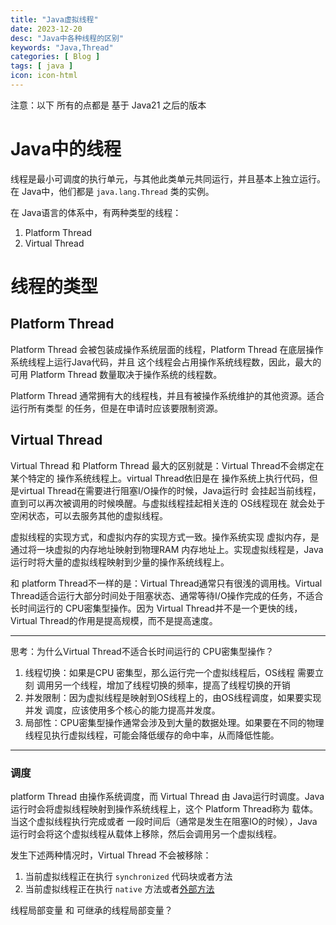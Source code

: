 ```yaml
---
title: "Java虚拟线程"
date: 2023-12-20
desc: "Java中各种线程的区别"
keywords: "Java,Thread"
categories: [ Blog ]
tags: [ java ]
icon: icon-html
---
```


<aside>
注意：以下 所有的点都是 基于 Java21 之后的版本
</aside>

# Java中的线程

线程是最小可调度的执行单元，与其他此类单元共同运行，并且基本上独立运行。在
Java中，他们都是 `java.lang.Thread` 类的实例。

在 Java语言的体系中，有两种类型的线程：

1. Platform Thread
2. Virtual Thread

# 线程的类型

## Platform Thread

Platform Thread 会被包装成操作系统层面的线程，Platform Thread 在底层操作系统线程上运行Java代码，并且
这个线程会占用操作系统线程数，因此，最大的可用 Platform Thread 数量取决于操作系统的线程数。

Platform Thread 通常拥有大的线程栈，并且有被操作系统维护的其他资源。适合 运行所有类型
的任务，但是在申请时应该要限制资源。

## Virtual Thread

Virtual Thread 和 Platform Thread 最大的区别就是：Virtual Thread不会绑定在某个特定的 操作系统线程上。virtual
Thread依旧是在 操作系统上执行代码，但是virtual Thread在需要进行阻塞I/O操作的时候，Java运行时
会挂起当前线程，直到可以再次被调用的时候唤醒。与虚拟线程挂起相关连的 OS线程现在 就会处于空闲状态，可以去服务其他的虚拟线程。

虚拟线程的实现方式，和虚拟内存的实现方式一致。操作系统实现 虚拟内存，是通过将一块虚拟的内存地址映射到物理RAM
内存地址上。实现虚拟线程是，Java运行时将大量的虚拟线程映射到少量的操作系统线程上。

和 platform Thread不一样的是：Virtual Thread通常只有很浅的调用栈。Virtual
Thread适合运行大部分时间处于阻塞状态、通常等待I/O操作完成的任务，不适合长时间运行的 CPU密集型操作。因为
Virtual Thread并不是一个更快的线，Virtual Thread的作用是提高规模，而不是提高速度。

***
思考：为什么Virtual Thread不适合长时间运行的 CPU密集型操作？

1. 线程切换：如果是CPU 密集型，那么运行完一个虚拟线程后，OS线程 需要立刻 调用另一个线程，增加了线程切换的频率，提高了线程切换的开销
2. 并发限制：因为虚拟线程是映射到OS线程上的，由OS线程调度，如果要实现 并发 调度，应该使用多个核心的能力提高并发度。
3. 局部性：CPU密集型操作通常会涉及到大量的数据处理。如果要在不同的物理线程见执行虚拟线程，可能会降低缓存的命中率，从而降低性能。

***

### 调度

platform Thread 由操作系统调度，而 Virtual Thread 由 Java运行时调度。Java运行时会将虚拟线程映射到操作系统线程上，这个
Platform Thread称为 载体。当这个虚拟线程执行完成或者
一段时间后（通常是发生在阻塞IO的时候），Java运行时会将这个虚拟线程从载体上移除，然后会调用另一个虚拟线程。

发生下述两种情况时，Virtual Thread 不会被移除：
1. 当前虚拟线程正在执行 `synchronized` 代码块或者方法
2. 当前虚拟线程正在执行 `native` 方法或者[外部方法](https://docs.oracle.com/en/java/javase/21/core/foreign-function-and-memory-api.html#GUID-FBE990DA-C356-46E8-9109-C75567849BA8)

线程局部变量 和 可继承的线程局部变量？
